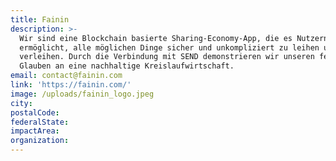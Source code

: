 ```yaml
---
title: Fainin
description: >-
  Wir sind eine Blockchain basierte Sharing-Economy-App, die es Nutzern
  ermöglicht, alle möglichen Dinge sicher und unkompliziert zu leihen und zu
  verleihen. Durch die Verbindung mit SEND demonstrieren wir unseren festen
  Glauben an eine nachhaltige Kreislaufwirtschaft. 
email: contact@fainin.com
link: 'https://fainin.com/'
image: /uploads/fainin_logo.jpeg
city:
postalCode:
federalState:
impactArea:
organization:
---
```


